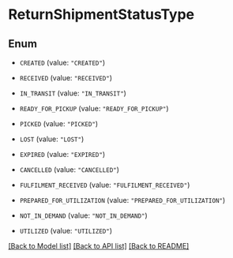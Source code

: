 # ReturnShipmentStatusType

## Enum


* `CREATED` (value: `"CREATED"`)

* `RECEIVED` (value: `"RECEIVED"`)

* `IN_TRANSIT` (value: `"IN_TRANSIT"`)

* `READY_FOR_PICKUP` (value: `"READY_FOR_PICKUP"`)

* `PICKED` (value: `"PICKED"`)

* `LOST` (value: `"LOST"`)

* `EXPIRED` (value: `"EXPIRED"`)

* `CANCELLED` (value: `"CANCELLED"`)

* `FULFILMENT_RECEIVED` (value: `"FULFILMENT_RECEIVED"`)

* `PREPARED_FOR_UTILIZATION` (value: `"PREPARED_FOR_UTILIZATION"`)

* `NOT_IN_DEMAND` (value: `"NOT_IN_DEMAND"`)

* `UTILIZED` (value: `"UTILIZED"`)


[[Back to Model list]](../README.md#documentation-for-models) [[Back to API list]](../README.md#documentation-for-api-endpoints) [[Back to README]](../README.md)


